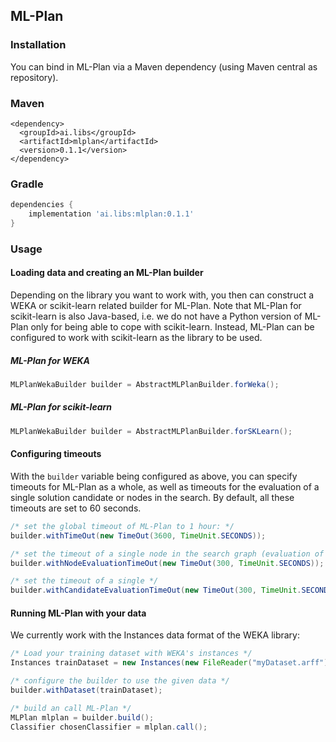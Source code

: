 ## ML-Plan
### Installation
You can bind in ML-Plan via a Maven dependency (using Maven central as repository).
### Maven
```
<dependency>
  <groupId>ai.libs</groupId>
  <artifactId>mlplan</artifactId>
  <version>0.1.1</version>
</dependency>
```

### Gradle 
```gradle
dependencies {
    implementation 'ai.libs:mlplan:0.1.1'
}
```

### Usage
#### Loading data and creating an ML-Plan builder
Depending on the library you want to work with, you then can construct a WEKA or scikit-learn related builder for ML-Plan.
Note that ML-Plan for scikit-learn is also Java-based, i.e. we do not have a Python version of ML-Plan only for being able to cope with scikit-learn. Instead, ML-Plan can be configured to work with scikit-learn as the library to be used.

##### ML-Plan for WEKA
```java
MLPlanWekaBuilder builder = AbstractMLPlanBuilder.forWeka();
```

##### ML-Plan for scikit-learn
```java
MLPlanWekaBuilder builder = AbstractMLPlanBuilder.forSKLearn();
```

#### Configuring timeouts
With the `builder` variable being configured as above, you can specify timeouts for ML-Plan as a whole, as well as timeouts for the evaluation of a single solution candidate or nodes in the search.
By default, all these timeouts are set to 60 seconds.
```java
/* set the global timeout of ML-Plan to 1 hour: */
builder.withTimeOut(new TimeOut(3600, TimeUnit.SECONDS));

/* set the timeout of a single node in the search graph (evaluation of all random completions of a node): */
builder.withNodeEvaluationTimeOut(new TimeOut(300, TimeUnit.SECONDS));

/* set the timeout of a single */
builder.withCandidateEvaluationTimeOut(new TimeOut(300, TimeUnit.SECONDS));
```

#### Running ML-Plan with your data
We currently work with the Instances data format of the WEKA library:
```java
/* Load your training dataset with WEKA's instances */
Instances trainDataset = new Instances(new FileReader("myDataset.arff"));

/* configure the builder to use the given data */
builder.withDataset(trainDataset);

/* build an call ML-Plan */
MLPlan mlplan = builder.build();
Classifier chosenClassifier = mlplan.call();
```
